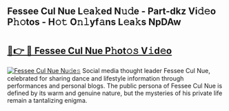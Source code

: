 ## Fessee Cul Nue L𝚎a𝚔ed N𝚞𝚍e - Part-dkz Vi𝚍𝚎o P𝚑𝚘tos - H𝚘𝚝 O𝚗𝚕yf𝚊ns L𝚎a𝚔s NpDAw

# <h2><a href="http://kfadrc.oniu.top/?m=Fessee+Cul+Nue">🔗👉 🔴 Fessee Cul Nue P𝚑ot𝚘𝚜 V𝚒d𝚎o</a></h2>

[![Fessee Cul Nue Nu𝚍e𝚜](https://i.imgur.com/0qMVB7G.gif)](http://kfadrc.oniu.top/?m=Fessee+Cul+Nue)
Social media thought leader Fessee Cul Nue, celebrated for sharing dance and lifestyle information through performances and personal blogs. The public persona of Fessee Cul Nue is defined by its warm and genuine nature, but the mysteries of his private life remain a tantalizing enigma.  
